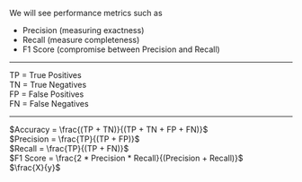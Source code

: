 We will see performance metrics such as <br>
* Precision (measuring exactness)
* Recall (measure completeness)
* F1 Score (compromise between Precision and Recall)
***
TP = True Positives<br>
TN = True Negatives<br>
FP = False Positives<br>
FN = False Negatives<br>
***
$Accuracy = \frac{(TP + TN)}{(TP + TN + FP + FN)}$<br>
$Precision = \frac{TP}{(TP + FP)}$<br>
$Recall = \frac{TP}{(TP + FN)}$<br>
$F1 Score = \frac{2 * Precision * Recall}{(Precision + Recall)}$<br>
$\frac{X}{y}$
